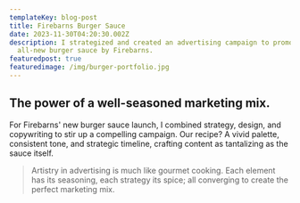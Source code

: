 ```yaml
---
templateKey: blog-post
title: Firebarns Burger Sauce
date: 2023-11-30T04:20:30.002Z
description: I strategized and created an advertising campaign to promote the
  all-new burger sauce by Firebarns.
featuredpost: true
featuredimage: /img/burger-portfolio.jpg
---
```

## The power of a well-seasoned marketing mix.  

For Firebarns' new burger sauce launch, I combined strategy, design, and copywriting to stir up a compelling campaign. Our recipe? A vivid palette, consistent tone, and strategic timeline, crafting content as tantalizing as the sauce itself. 

> Artistry in advertising is much like gourmet cooking. Each element has its seasoning, each strategy its spice; all converging to create the perfect marketing mix.